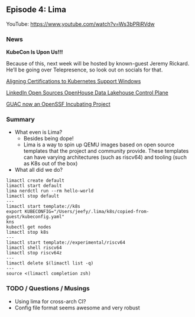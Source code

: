 ## Episode 4: Lima

YouTube: https://www.youtube.com/watch?v=Ws3bPRiRVdw

### News
**KubeCon Is Upon Us!!!**

Because of this, next week will be hosted by known-guest Jeremy Rickard. He’ll be going over Telepresence, so look out on socials for that.

[Aligning Certifications to Kubernetes Support Windows](https://www.cncf.io/blog/2024/03/01/aligning-certifications-to-kubernetes-support-windows/)

[LinkedIn Open Sources OpenHouse Data Lakehouse Control Plane](https://thenewstack.io/linkedin-open-sources-openhouse-data-lakehouse-control-plane/)

[GUAC now an OpenSSF Incubating Project](https://openssf.org/blog/2024/03/07/guac-joins-openssf-as-incubating-project/)

### Summary

- What even is Lima?
  - Besides being dope!
  - Lima is a way to spin up QEMU images based on open source templates that the project and community provide. These templates can have varying architectures (such as riscv64) and tooling (such as K8s out of the box)
- What all did we do?

```
limactl create default
limactl start default
lima nerdctl run --rm hello-world
limactl stop default
--- 
limactl start template://k8s
export KUBECONFIG="/Users/jeefy/.lima/k8s/copied-from-guest/kubeconfig.yaml"
kns
kubectl get nodes
limactl stop k8s
---
limactl start template://experimental/riscv64
limactl shell riscv64
limactl stop riscv64z
---
limactl delete $(limactl list -q)
---
source <(limactl completion zsh)
```

### TODO / Questions / Musings
- Using lima for cross-arch CI?
- Config file format seems awesome and very robust